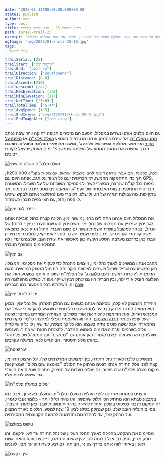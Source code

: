 ```yaml
---
date: '2025-01-12T08:00:00.000+00:00'
status: publish
author: יהודה
type: post
title: שביל ישראל 25 - נתיב לנשר בשמיים
path: israel-trail-25
excerpt: 'גם היום מלווים אותנו נשרים במסלול. הפעם הם מזכירים תקופה רחוקה יותר שבה נכתב המנון הפלמ״ח. אל שירת ההמנון אנחנו מצטרפים באמצע מעלה פלמ״ח. אז טיפסו על הקיר הזה אנשי מחלקת הסיור של פלוגה ג׳, ומשכו את שאר הפלוגה בחבלים.'
ogImage: 'img/2025/01/shvil-25-10.jpg'
tags:
- שביל ישראל

trailSerial: [25]
trailStart: ["מישור ימין"]
trailEnd: ["עין ירקעם"]
trailDirection: ["southbound"]
trailDistance: [8.8]
trailAscend: [230]
trailDescend: [287]
trailMaxElevation: [360]
trailMinElevation: [114]
trailNetTime: ["3:03"]
trailTotalTime: ["5:44"]
trailAvgSpeed: [1.5]
trailEndImage: ["img/2025/01/shvil-25-9.jpg"]
trailEndImageAlt: ["קבוצת יסמין"]
--- 
```


גם היום מלווים אותנו נשרים במסלול. הפעם הם מזכירים תקופה רחוקה יותר שבה נכתב [המנון הפלמ״ח](https://www.zemereshet.co.il/m/song.asp?id=129). אל שירת ההמנון אנחנו מצטרפים באמצע [מעלה פלמ״ח](https://he.wikipedia.org/wiki/%D7%9E%D7%A2%D7%9C%D7%94_%D7%A4%D7%9C%D7%9E%22%D7%97). אז [טיפסו על הקיר](https://onegshabbat.blogspot.com/2014/05/blog-post.html) הזה אנשי מחלקת הסיור של פלוגה ג׳, ומשכו את שאר הפלוגה בחבלים. חציבת הדרך אפשרה את המשך המסע של הפלוגה שנמשך 18 ימים מעמק יזרעאל לקיבוץ רביבים. 

![מעלה פלמ״ח השלט הרשמי](/img/2025/01/shvil-25-10.jpg "מעלה פלמ״ח השלט הרשמי")

ככה, בקטנה, הם עברו מרחק דומה לחצי משביל ישראל: עם מפות בקנ״מ 1:250,000, תוך כדי התחמקות מהמשטרה הבריטית ועם כל הציוד על הגב. אנחנו היום עם GPS, מפות בכל קנ״ם שנרצה, מכשירי קשר ולוגיסטיקה משובחת של על השביל. המשטרה הבריטית התחלפה בצוות האבטחה של הקמ״ג. המאבטחים מסבירים לנו בנימוס, אך בתקיפות, מה גבולות הגזרה של הטיול שלנו. רק ברי מעז להתלוצץ איתם ולבקש שיכינו לו קפה (חזק, עם חצי כפית סוכר) כשנחזור. 


![ירידה לגב ימין](/img/2025/01/shvil-25-1.jpg "ירידה לגב ימין")

את המסלול היום אנחנו מתחילים בחניון מישור ימין. הליכה קצרה בחול מובילה אותנו לגב ימין, שמציין את תחילתו של נחל ימין. השם ימין הוא שמו הערבי (ימן - דרום) של הנחל, ובניגוד למקובל בוועדת השמות נשאר גם כשם העברי. החול הגיע לכאן כתוצאה משחיקת הרי הגרניט של ירדן. לפני שנוצר השבר הסורי-אפריקאי, נחלים זרמו מירדן ועברו כאן בדרכם מערבה. הסלע הקשה כאן מאפשר את יצירת הגב, שלצערנו עדיין לא התמלא מים מהחורף הנוכחי. 

![גב ימין](/img/2025/01/shvil-25-2.jpg "גב ימין")

מהגב אנחנו ממשיכים לאורך נחל ימין, ויוצאים מהנחל כדי לעקוף את מפל ימין המצוקי. כאן נפגשים עם שביל ישראל ויושבים לארוחת בוקר ותה חם מול המצוק המרשים. זו גם הזדמנות להיכרות ראשונית עם [פלוגה ג׳](https://palmach.org.il/history/database/?itemId=6207) של הפלמ״ח שתלווה אותנו במקטע הזה. את הפלוגה הוביל אורי יפה, ובין חבריה היו גם יצחק רבין ושייקה אופיר. כשליש מהפלוגה היו [נשים](https://palmach.org.il/history/database/?itemId=5470) והן השתתפו בכל המסעות כמו הגברים. 

![ירידה לנחל ימין](/img/2025/01/shvil-25-4.jpg "ירידה לנחל ימין")

הירידה מהמצוק לא קלה, ובסיומה אנחנו נפגשים עם החלק האחרון של נחל ימין. מכאן הוא ממשיך לזרום מרחק קצר עד למפגש עם נחל חתירה שמגיע לכאן אחרי שעזב את המכתש הגדול. זאת הזדמנות להכיר את אחד משילובי הצמחיה המוזרים במדבר: שיטה שעל ענפיה צומח [הרנוג השיטים](https://he.wikipedia.org/wiki/%D7%94%D7%A8%D7%A0%D7%95%D7%92_%D7%94%D7%A9%D7%99%D7%98%D7%99%D7%9D). ההרנוג הוא צמח טפילי למחצה: כלומר לוקח מים מהמארח, אבל עושה פוטוסינתזה בעצמו. הוא כל כך מצליח, עד שאין לו כל קושי לגדל עלים בשרניים ופרחים אדומים באמצע המדבר. להצלחה הזאת יש מחיר: הענפים שעליהם הוא השתלט יבשים לגמרי. כאן אנחנו גם ״נפגשים״ עם המסלול של פלוגה ג׳ באותו מסע היסטורי. הם הגיעו לכאן ממעלה עקרבים. 

![עץ שיטה](/img/2025/01/shvil-25-5.jpg "עץ שיטה")

ממשיכים ללכת לאורך נחל חתירה, בין המצוקים המרשימים שלו. על המצוק הדרומי, קצת לפני מפל חתירה אנחנו רואים מרחוק את הסולם ״באמצע שום מקום״ שמציין את מיקום מעלה פלמ״ח שבו נעבור. גם יעלים צועדות על המצוק, מחכות שנפנה את הוואדי כדי שיוכלו לרדת אליו. 

![עולים במעלה פלמ״ח](/img/2025/01/shvil-25-7.jpg "עולים במעלה פלמ״ח")

עוצרים למנוחה אחרונה לפני העלייה במעלה פלמ״ח. המעלה לא ארוך, אבל כמו במבצע סבתא הוא מתחיל הכי תלול שאפשר, ואז נהיה תלול יותר - כלומר אנכי לגמרי. זה המקום לעבור לטיפוס בסולם ואחריו להיעזר בדרגיות ומעקות שבנו כאן לאורך השביל. בסיום העליה הוצב שלט ענק שנחקק בסלע לציון 19 שנה למסע. הולכים לאורך המצוק עוד מרחק קצר, עד להתרחבות והזדמנות לתמונה הקבוצתית המסורתית. 

![טיפוס בסולם](/img/2025/01/shvil-25-8.jpg "טיפוס בסולם")

מסיימים את המקטע בהליכה לאורך החלק העליון של נחל חתירה עד לעין ירקעם. זהו ספק מעיין, ספק גב, אבל בדומה לגב ימין שאיתו התחלנו, די יבש בעונה הזאת. גשם ראשון באזור ילווה אותנו בדרך צפונה, הביתה. גם רבע קשת הופיעה מבין לעננים. 

![עין ירקעם](/img/2025/01/shvil-25-11.jpg "עין ירקעם")
